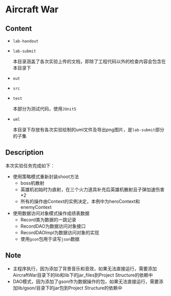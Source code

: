 # Aircraft War

## Content

- `lab-handout`

- `lab-submit`

  本目录涵盖了各次实验上传的文档，即除了工程代码以外的检查内容会包含在本目录下

- `out`

- `src`

- `test`

  本部分为测试代码，使用`JUnit5`

- `uml`

  本目录下存放有各次实验绘制的uml文件及导出png图片，是`lab-submit`部分的子集

## Description

本次实验任务完成如下：

* 使用策略模式重新封装shoot方法
  * boss机散射
  * 英雄机初始时为直射，在三个火力道具补充后英雄机散射且子弹加速伤害*2
  * 所有的操作由Context的实例决定，本例中为heroContext和enemyContext
* 使用数据访问对象模式操作成绩表数据
  * Record类为数据的一跳记录
  * RecordDAO为数据访问对象接口
  * RecordDAOImpl为数据访问对象的实现
  * 使用`gson`包用于读写`json`数据

## Note

* 主程序执行，因为添加了背景音乐和音效，如果无法直接运行，需要添加AircraftWar目录下的lib和lib下的jar_files到Project Structure的依赖中
* DAO模式，因为添加了gson作为数据操作的包，如果无法直接运行，需要添加lib/gson/目录下的jar包到Project Structure的依赖中
